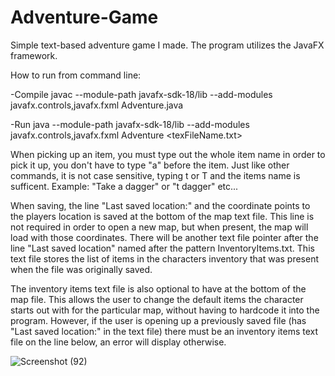 # Adventure-Game
Simple text-based adventure game I made. The program utilizes the JavaFX framework.

How to run from command line:

-Compile
javac --module-path javafx-sdk-18/lib --add-modules javafx.controls,javafx.fxml Adventure.java

-Run
java --module-path javafx-sdk-18/lib --add-modules javafx.controls,javafx.fxml Adventure <texFileName.txt>

When picking up an item, you must type out the whole item name in order to 
pick it up, you don't have to type "a" before the item.
Just like other commands, it is not case sensitive, typing t or T 
and the items name is sufficent.
Example: "Take a dagger" or "t dagger" etc...

When saving, the line "Last saved location:" and the coordinate points
to the players location is saved at the bottom of the map text file. 
This line is not required in order to open a new map, but when 
present, the map will load with those coordinates.
There will be another text file pointer after the line 
"Last saved location" named after the pattern <mapFileName>InventoryItems.txt.
This text file stores the list of items in the characters inventory that was
present when the file was originally saved.

The inventory items text file is also optional to have at the bottom of the map file.
This allows the user to change the default items the character starts out 
with for the particular map, without having to hardcode 
it into the program. However, if the user is opening up a previously saved file
(has "Last saved location:" in the text file) there must be an inventory items
text file on the line below, an error will display otherwise.

![Screenshot (92)](https://user-images.githubusercontent.com/80862425/167490412-c416c67c-b3b3-4dd6-9fb8-562ccc8c4074.png)


